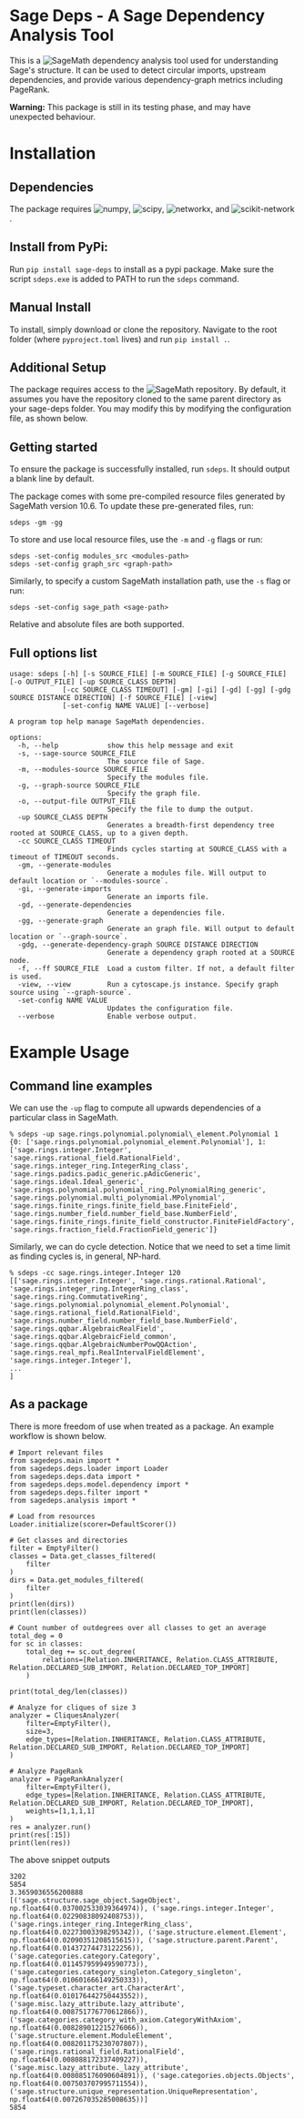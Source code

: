 # Sage Deps - A Sage Dependency Analysis Tool

This is a ![SageMath](https://www.sagemath.org/) dependency analysis tool used for understanding Sage's structure. It can be used to detect circular imports, upstream dependencies, and provide various dependency-graph metrics including PageRank.

**Warning:** This package is still in its testing phase, and may have unexpected behaviour.

# Installation

## Dependencies
The package requires ![numpy](https://numpy.org/), ![scipy](https://scipy.org/), ![networkx](https://networkx.org/), and ![scikit-network](https://pypi.org/project/scikit-network/).

## Install from PyPi:
Run `pip install sage-deps` to install as a pypi package. Make sure the script `sdeps.exe` is added to PATH to run the `sdeps` command.

## Manual Install
To install, simply download or clone the repository. Navigate to the root folder (where `pyproject.toml` lives) and run `pip install .`.

## Additional Setup

The package requires access to the ![SageMath repository](https://github.com/sagemath/sage). By default, it assumes you have the repository cloned to the same parent directory as your sage-deps folder. You may modify this by modifying the configuration file, as shown below.


## Getting started

To ensure the package is successfully installed, run `sdeps`. It should output a blank line by default. 

The package comes with some pre-compiled resource files generated by SageMath version 10.6. To update these pre-generated files, run:
```
sdeps -gm -gg
```

To store and use local resource files, use the `-m` and `-g` flags or run:
```
sdeps -set-config modules_src <modules-path>
sdeps -set-config graph_src <graph-path>
``` 

Similarly, to specify a custom SageMath installation path, use the `-s` flag or run:
```
sdeps -set-config sage_path <sage-path>
```

Relative and absolute files are both supported.

## Full options list

```
usage: sdeps [-h] [-s SOURCE_FILE] [-m SOURCE_FILE] [-g SOURCE_FILE] [-o OUTPUT_FILE] [-up SOURCE_CLASS DEPTH]
             [-cc SOURCE_CLASS TIMEOUT] [-gm] [-gi] [-gd] [-gg] [-gdg SOURCE DISTANCE DIRECTION] [-f SOURCE_FILE] [-view]
             [-set-config NAME VALUE] [--verbose]

A program top help manage SageMath dependencies.

options:
  -h, --help            show this help message and exit
  -s, --sage-source SOURCE_FILE
                        The source file of Sage.
  -m, --modules-source SOURCE_FILE
                        Specify the modules file.
  -g, --graph-source SOURCE_FILE
                        Specify the graph file.
  -o, --output-file OUTPUT_FILE
                        Specify the file to dump the output.
  -up SOURCE_CLASS DEPTH
                        Generates a breadth-first dependency tree rooted at SOURCE_CLASS, up to a given depth.
  -cc SOURCE_CLASS TIMEOUT
                        Finds cycles starting at SOURCE_CLASS with a timeout of TIMEOUT seconds.
  -gm, --generate-modules
                        Generate a modules file. Will output to default location or `--modules-source`.
  -gi, --generate-imports
                        Generate an imports file.
  -gd, --generate-dependencies
                        Generate a dependencies file.
  -gg, --generate-graph
                        Generate an graph file. Will output to default location or `--graph-source`.
  -gdg, --generate-dependency-graph SOURCE DISTANCE DIRECTION
                        Generate a dependency graph rooted at a SOURCE node.
  -f, --ff SOURCE_FILE  Load a custom filter. If not, a default filter is used.
  -view, --view         Run a cytoscape.js instance. Specify graph source using `--graph-source`.
  -set-config NAME VALUE
                        Updates the configuration file.
  --verbose             Enable verbose output.
```

# Example Usage

## Command line examples

We can use the `-up` flag to compute all upwards dependencies of a particular class in SageMath.
```
% sdeps -up sage.rings.polynomial.polynomial\_element.Polynomial 1
{0: ['sage.rings.polynomial.polynomial_element.Polynomial'], 1: ['sage.rings.integer.Integer', 'sage.rings.rational_field.RationalField', 'sage.rings.integer_ring.IntegerRing_class', 'sage.rings.padics.padic_generic.pAdicGeneric', 'sage.rings.ideal.Ideal_generic', 'sage.rings.polynomial.polynomial_ring.PolynomialRing_generic', 'sage.rings.polynomial.multi_polynomial.MPolynomial', 'sage.rings.finite_rings.finite_field_base.FiniteField', 'sage.rings.number_field.number_field_base.NumberField', 'sage.rings.finite_rings.finite_field_constructor.FiniteFieldFactory', 'sage.rings.fraction_field.FractionField_generic']}
```

Similarly, we can do cycle detection. Notice that we need to set a time limit as finding cycles is, in general, NP-hard.
```
% sdeps -cc sage.rings.integer.Integer 120
[['sage.rings.integer.Integer', 'sage.rings.rational.Rational', 'sage.rings.integer_ring.IntegerRing_class', 'sage.rings.ring.CommutativeRing', 'sage.rings.polynomial.polynomial_element.Polynomial', 'sage.rings.rational_field.RationalField', 'sage.rings.number_field.number_field_base.NumberField', 'sage.rings.qqbar.AlgebraicRealField', 'sage.rings.qqbar.AlgebraicField_common', 'sage.rings.qqbar.AlgebraicNumberPowQQAction', 'sage.rings.real_mpfi.RealIntervalFieldElement', 'sage.rings.integer.Integer'], 
...
]
```

## As a package

There is more freedom of use when treated as a package. An example workflow is shown below.

```
# Import relevant files
from sagedeps.main import *
from sagedeps.deps.loader import Loader
from sagedeps.deps.data import *
from sagedeps.deps.model.dependency import *
from sagedeps.deps.filter import *
from sagedeps.analysis import *

# Load from resources
Loader.initialize(scorer=DefaultScorer())

# Get classes and directories
filter = EmptyFilter()
classes = Data.get_classes_filtered(
    filter
)
dirs = Data.get_modules_filtered(
    filter
)
print(len(dirs))
print(len(classes))

# Count number of outdegrees over all classes to get an average
total_deg = 0
for sc in classes:
    total_deg += sc.out_degree(
        relations=[Relation.INHERITANCE, Relation.CLASS_ATTRIBUTE, Relation.DECLARED_SUB_IMPORT, Relation.DECLARED_TOP_IMPORT]
    )

print(total_deg/len(classes))

# Analyze for cliques of size 3
analyzer = CliquesAnalyzer(
    filter=EmptyFilter(),
    size=3,
    edge_types=[Relation.INHERITANCE, Relation.CLASS_ATTRIBUTE, Relation.DECLARED_SUB_IMPORT, Relation.DECLARED_TOP_IMPORT]
)

# Analyze PageRank
analyzer = PageRankAnalyzer(
    filter=EmptyFilter(),
    edge_types=[Relation.INHERITANCE, Relation.CLASS_ATTRIBUTE, Relation.DECLARED_SUB_IMPORT, Relation.DECLARED_TOP_IMPORT],
    weights=[1,1,1,1]
)
res = analyzer.run()
print(res[:15])
print(len(res))
```

The above snippet outputs

```
3202
5854
3.3659036556200888
[('sage.structure.sage_object.SageObject', np.float64(0.037002533039364974)), ('sage.rings.integer.Integer', np.float64(0.02290838092408753)), ('sage.rings.integer_ring.IntegerRing_class', np.float64(0.02273003398295342)), ('sage.structure.element.Element', np.float64(0.02090351208515615)), ('sage.structure.parent.Parent', np.float64(0.01437274473122256)), ('sage.categories.category.Category', np.float64(0.011457959949590773)), ('sage.categories.category_singleton.Category_singleton', np.float64(0.010601666149250333)), ('sage.typeset.character_art.CharacterArt', np.float64(0.010176442750443552)), ('sage.misc.lazy_attribute.lazy_attribute', np.float64(0.008751776770612866)), ('sage.categories.category_with_axiom.CategoryWithAxiom', np.float64(0.008289012215276066)), ('sage.structure.element.ModuleElement', np.float64(0.008201175230707807)), ('sage.rings.rational_field.RationalField', np.float64(0.008088172337409227)), ('sage.misc.lazy_attribute._lazy_attribute', np.float64(0.008085176090604891)), ('sage.categories.objects.Objects', np.float64(0.007503707995711554)), ('sage.structure.unique_representation.UniqueRepresentation', np.float64(0.007267035285008635))]
5854
```
